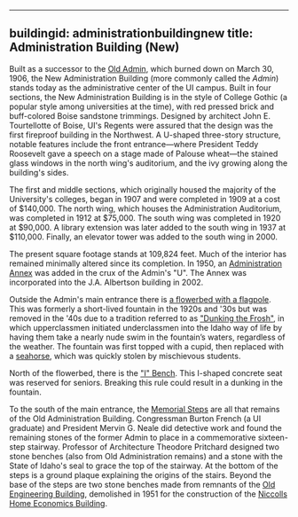 ---

buildingid: administrationbuildingnew
title: Administration Building (New)
------------------------------------

Built as a successor to the [Old Admin](/digital/campus/buildings/administrationbuildingold), which burned down on March 30, 1906, the New Administration Building (more commonly called the *Admin*) stands today as the administrative center of the UI campus. Built in four sections, the New Administration Building is in the style of College Gothic (a popular style among universities at the time), with red pressed brick and buff-colored Boise sandstone trimmings. Designed by architect John E. Tourtellotte of Boise, UI's Regents were assured that the design was the first fireproof building in the Northwest. A U-shaped three-story structure, notable features include the front entrance—where President Teddy Roosevelt gave a speech on a stage made of Palouse wheat—the stained glass windows in the north wing's auditorium, and the ivy growing along the building's sides.

The first and middle sections, which originally housed the majority of the University's colleges, began in 1907 and were completed in 1909 at a cost of \$140,000. The north wing, which houses the Administration Auditorium, was completed in 1912 at \$75,000. The south wing was completed in 1920 at \$90,000. A library extension was later added to the south wing in 1937 at \$110,000. Finally, an elevator tower was added to the south wing in 2000.

The present square footage stands at 109,824 feet. Much of the interior has remained minimally altered since its completion. In 1950, an [Administration Annex](/digital/campus/items/campus02304) was added in the crux of the Admin's "U". The Annex was incorporated into the J.A. Albertson building in 2002.

Outside the Admin's main entrance there is [a flowerbed with a flagpole](/digital/campus/items/campus02182). This was formerly a short-lived fountain in the 1920s and '30s but was removed in the '40s due to a tradition referred to as ["Dunking the Frosh"](/digital/campus/items/campus00161.html), in which upperclassmen initiated underclassmen into the Idaho way of life by having them take a nearly nude swim in the fountain’s waters, regardless of the weather. The fountain was first topped with a cupid, then replaced with a [seahorse](digital/campus/items/campus00162), which was quickly stolen by mischievous students.

North of the flowerbed, there is the ["I" Bench](/digital/campus/items/campus00022). This I-shaped concrete seat was reserved for seniors. Breaking this rule could result in a dunking in the fountain.

To the south of the main entrance, the [Memorial Steps](/digital/campus/items/campus03039) are all that remains of the Old Administration Building. Congressman Burton French (a UI graduate) and President Mervin G. Neale did detective work and found the remaining stones of the former Admin to place in a commemorative sixteen-step stairway. Professor of Architecture Theodore Pritchard designed two stone benches (also from Old Administration remains) and a stone with the State of Idaho's seal to grace the top of the stairway. At the bottom of the steps is a ground plaque explaining the origins of the stairs. Beyond the base of the steps are two stone benches made from remnants of the [Old Engineering Building](/digital/campus/buildings/engineeringbuildingold), demolished in 1951 for the construction of the [Niccolls Home Economics Building](/digital/campus/buildings/niccollshomeeconomicsbuilding).
